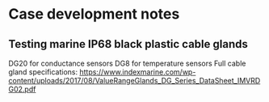 # Case development notes

## Testing marine IP68 black plastic cable glands
DG20 for conductance sensors
DG8 for temperature sensors
Full cable gland specifications:
https://www.indexmarine.com/wp-content/uploads/2017/08/ValueRangeGlands_DG_Series_DataSheet_IMVRDG02.pdf
